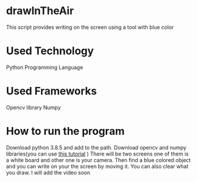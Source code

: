 # drawInTheAir
This script provides writing on the screen using a tool with blue color

# Used Technology
Python Programming Language

# Used Frameworks
Opencv library
Numpy

# How to run the program
Download python 3.8.5 and add to the path.
Download opencv and numpy libraries(you can use [this tutorial](https://www.youtube.com/watch?v=d3AT9EGp4iw) )
There will be two screens one of them is a white board and other one is your camera.
Then find a blue colored object and you can write on your the screen by moving it.
You can also clear what you draw.
 I will add the video soon
 
